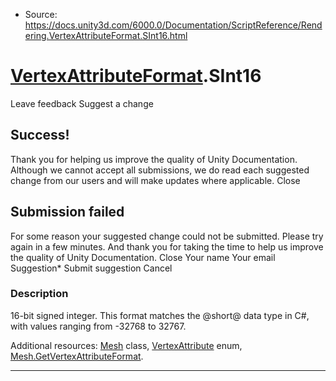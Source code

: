 * Source: https://docs.unity3d.com/6000.0/Documentation/ScriptReference/Rendering.VertexAttributeFormat.SInt16.html

#  [VertexAttributeFormat](https://docs.unity3d.com/6000.0/Documentation/ScriptReference/Rendering.VertexAttributeFormat.html).SInt16
Leave feedback
Suggest a change
## Success!
Thank you for helping us improve the quality of Unity Documentation. Although we cannot accept all submissions, we do read each suggested change from our users and will make updates where applicable.
Close
## Submission failed
For some reason your suggested change could not be submitted. Please <a>try again</a> in a few minutes. And thank you for taking the time to help us improve the quality of Unity Documentation.
Close
Your name Your email Suggestion* Submit suggestion
Cancel
### Description
16-bit signed integer.
This format matches the @short@ data type in C#, with values ranging from -32768 to 32767.  
  
Additional resources: [Mesh](https://docs.unity3d.com/6000.0/Documentation/ScriptReference/Mesh.html) class, [VertexAttribute](https://docs.unity3d.com/6000.0/Documentation/ScriptReference/Rendering.VertexAttribute.html) enum, [Mesh.GetVertexAttributeFormat](https://docs.unity3d.com/6000.0/Documentation/ScriptReference/Mesh.GetVertexAttributeFormat.html).
* * *
